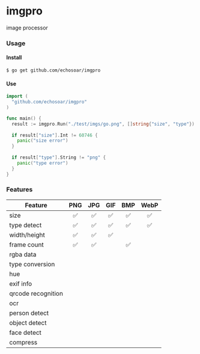 # imgpro
image processor

### Usage
#### Install
```shell
$ go get github.com/echosoar/imgpro
```
#### Use
```go
import (
  "github.com/echosoar/imgpro"
)

func main() {
  result := imgpro.Run("./test/imgs/go.png", []string{"size", "type"})
  
  if result["size"].Int != 60746 {
    panic("size error")
  }
  
  if result["type"].String != "png" {
    panic("type error")
  }
}
```

### Features

| Feature | PNG | JPG | GIF | BMP | WebP | 
| --- | :---: | :---: | :---: | :---: | :---: |
| size | ✅ | ✅ | ✅ | ✅ | ✅ | 
| type detect | ✅ | ✅ | ✅ | ✅ | ✅ | 
| width/height | ✅ | ✅ | ✅ |  |  | 
| frame count | ✅ | ✅ |  | ✅ | |
| rgba data |
| type conversion |
| hue |
| exif info |
| qrcode recognition |
| ocr |
| person detect |
| object detect |
| face detect |
| compress |

